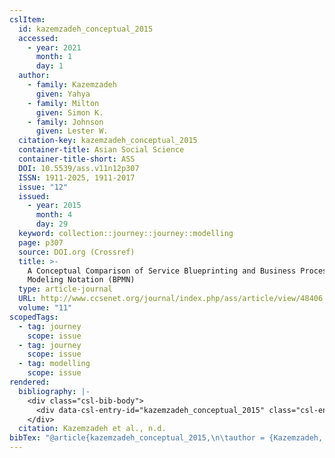 ```yaml
---
cslItem:
  id: kazemzadeh_conceptual_2015
  accessed:
    - year: 2021
      month: 1
      day: 1
  author:
    - family: Kazemzadeh
      given: Yahya
    - family: Milton
      given: Simon K.
    - family: Johnson
      given: Lester W.
  citation-key: kazemzadeh_conceptual_2015
  container-title: Asian Social Science
  container-title-short: ASS
  DOI: 10.5539/ass.v11n12p307
  ISSN: 1911-2025, 1911-2017
  issue: "12"
  issued:
    - year: 2015
      month: 4
      day: 29
  keyword: collection::journey::journey::modelling
  page: p307
  source: DOI.org (Crossref)
  title: >-
    A Conceptual Comparison of Service Blueprinting and Business Process
    Modeling Notation (BPMN)
  type: article-journal
  URL: http://www.ccsenet.org/journal/index.php/ass/article/view/48406
  volume: "11"
scopedTags:
  - tag: journey
    scope: issue
  - tag: journey
    scope: issue
  - tag: modelling
    scope: issue
rendered:
  bibliography: |-
    <div class="csl-bib-body">
      <div data-csl-entry-id="kazemzadeh_conceptual_2015" class="csl-entry">Kazemzadeh, Y., Milton, S. K., &#38; Johnson, L. W. n.d.. A Conceptual Comparison of Service Blueprinting and Business Process Modeling Notation (BPMN). <i>Asian Social Science</i>, <i>11</i>(12), p307. https://doi.org/10.5539/ass.v11n12p307</div>
    </div>
  citation: Kazemzadeh et al., n.d.
bibTex: "@article{kazemzadeh_conceptual_2015,\n\tauthor = {Kazemzadeh, Yahya and Milton, Simon K. and Johnson, Lester W.},\n\tjournal = {Asian Social Science},\n\tnumber = {12},\n\tpages = {p307},\n\ttitle = {A {Conceptual} {Comparison} of {Service} {Blueprinting} and {Business} {Process} {Modeling} {Notation} ({BPMN})},\n\thowpublished = {http://www.ccsenet.org/journal/index.php/ass/article/view/48406},\n\tvolume = {11},\n}\n\n"
---
```

